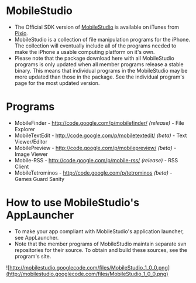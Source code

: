 # MobileStudio #

  * The Official SDK version of [MobileStudio](http://www.pixiotech.com/MobileStudio) is available on iTunes from [Pixio](http://www.pixiotech.com).
  * MobileStudio is a collection of file manipulation programs for the iPhone.  The collection will eventually include all of the programs needed to make the iPhone a usable computing platform on it's own.
  * Please note that the package download here with all MobileStudio programs is only updated when all member programs release a stable binary.  This means that individual programs in the MobileStudio may be more updated than those in the package.  See the individual program's page for the most updated version.

# Programs #
  * MobileFinder - http://code.google.com/p/mobilefinder/  _(release)_ - File Explorer
  * MobileTextEdit - http://code.google.com/p/mobiletextedit/  _(beta)_ - Text Viewer/Editor
  * MobilePreview - http://code.google.com/p/mobilepreview/  _(beta)_ - Image Viewer
  * Mobile-RSS - http://code.google.com/p/mobile-rss/  _(release)_ - RSS Client
  * MobileTetrominos - http://code.google.com/p/tetrominos _(beta)_ - Games Guard Sanity
# How to use MobileStudio's AppLauncher #
  * To make your app compliant with MobileStudio's application launcher, see AppLauncher.
  * Note that the member programs of MobileStudio maintain separate svn repositories for their source.  To obtain and build these sources, see the program's site.

![http://mobilestudio.googlecode.com/files/MobileStudio_1_0_0.png](http://mobilestudio.googlecode.com/files/MobileStudio_1_0_0.png)